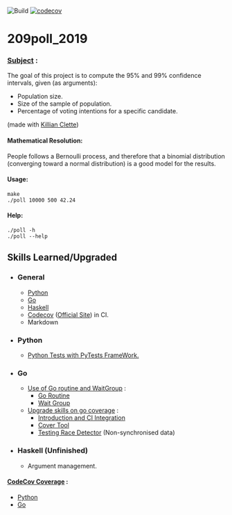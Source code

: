 ![Build](https://github.com/Encorpluptit/209poll_2019/workflows/Build/badge.svg)
[![codecov](https://codecov.io/gh/Encorpluptit/209poll_2019/branch/master/graph/badge.svg?token=ID0NHLIUAG)](https://codecov.io/gh/Encorpluptit/209poll_2019)

# 209poll_2019

### [Subject](Project/B-MAT-400_209poll.pdf) :
The goal of this project is to compute the 95% and 99% confidence intervals, given (as arguments):
 - Population size.
 - Size of the sample of population.
 - Percentage of voting intentions for a specific candidate.

(made with [Killian Clette](https://github.com/Skerilyo))

#### Mathematical Resolution:
People follows a Bernoulli process, and therefore that a binomial distribution (converging toward a normal distribution) is a good model for the results.

#### Usage:
    make
    ./poll 10000 500 42.24

#### Help:
    ./poll -h
    ./poll --help


## Skills Learned/Upgraded

- ### General
    - [Python](/)
    - [Go](#go)
    - [Haskell](#haskell)
    - [Codecov](#codecov-coverage) ([Official Site](https://codecov.io/)) in CI.
    - Markdown

- ### Python
    - [Python Tests with PyTests FrameWork.](https://www.python-course.eu/python3_pytest.php)

- ### Go
    - <ins>Use of Go routine and WaitGroup</ins> :
        - [Go Routine](https://tutorialedge.net/golang/concurrency-with-golang-goroutines/)
        - [Wait Group](https://tutorialedge.net/golang/go-waitgroup-tutorial/)
    - <ins>Upgrade skills on go coverage</ins> :
        - [Introduction and CI Integration](https://blog.seriesci.com/how-to-measure-code-coverage-in-go/)
        - [Cover Tool](https://blog.golang.org/cover)
        - [Testing Race Detector](https://blog.golang.org/race-detector) (Non-synchronised data)

- ### Haskell (Unfinished)
    - Argument management.

#### <ins>CodeCov Coverage</ins> :
 - [Python](https://github.com/codecov/example-python)
 - [Go](https://github.com/codecov/example-go)


